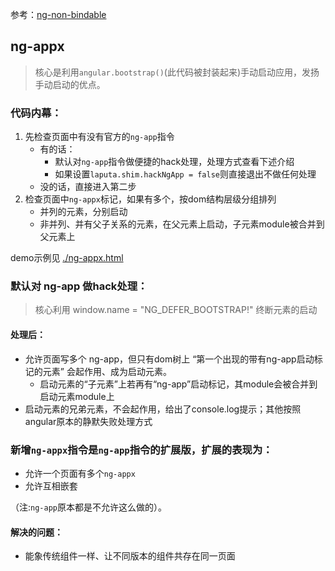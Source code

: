 
参考：[ng-non-bindable](http://stackoverflow.com/questions/18184617/angularjs-how-to-nest-applications-within-an-angular-app)


## ng-appx
> 核心是利用`angular.bootstrap()`(此代码被封装起来)手动启动应用，发扬手动启动的优点。

### 代码内幕：
1. 先检查页面中有没有官方的`ng-app`指令
    - 有的话：
        - 默认对`ng-app`指令做便捷的hack处理，处理方式查看下述介绍
        - 如果设置`laputa.shim.hackNgApp = false`则直接退出不做任何处理
    - 没的话，直接进入第二步
2. 检查页面中`ng-appx`标记，如果有多个，按dom结构层级分组排列
    - 并列的元素，分别启动
    - 非并列、并有父子关系的元素，在父元素上启动，子元素module被合并到父元素上

demo示例见 [./ng-appx.html](./ng-appx.html)

### 默认对 ng-app 做hack处理：
> 核心利用 window.name = "NG_DEFER_BOOTSTRAP!" 终断元素的启动
#### 处理后：
- 允许页面写多个 ng-app，但只有dom树上 “第一个出现的带有ng-app启动标记的元素” 会起作用、成为启动元素。
    - 启动元素的“子元素”上若再有“ng-app”启动标记，其module会被合并到启动元素module上
- 启动元素的兄弟元素，不会起作用，给出了console.log提示；其他按照angular原本的静默失败处理方式


### 新增`ng-appx`指令是`ng-app`指令的扩展版，扩展的表现为：
- 允许一个页面有多个`ng-appx`
- 允许互相嵌套

（注:`ng-app`原本都是不允许这么做的）。

#### 解决的问题：
- 能象传统组件一样、让不同版本的组件共存在同一页面

